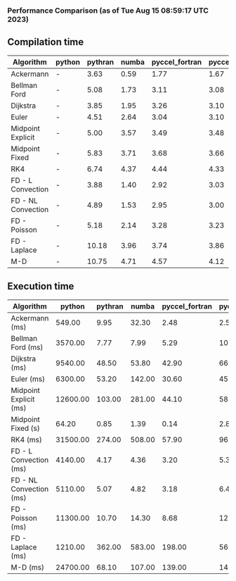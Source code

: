 ### Performance Comparison (as of Tue Aug 15 08:59:17 UTC 2023)
## Compilation time
Algorithm                 | python                    | pythran                   | numba                     | pyccel_fortran            | pyccel_c                 
------------------------- | ------------------------- | ------------------------- | ------------------------- | ------------------------- | -------------------------
Ackermann                 | -                         | 3.63                      | 0.59                      | 1.77                      | 1.67                     
Bellman Ford              | -                         | 5.08                      | 1.73                      | 3.11                      | 3.08                     
Dijkstra                  | -                         | 3.85                      | 1.95                      | 3.26                      | 3.10                     
Euler                     | -                         | 4.51                      | 2.64                      | 3.04                      | 3.10                     
Midpoint Explicit         | -                         | 5.00                      | 3.57                      | 3.49                      | 3.48                     
Midpoint Fixed            | -                         | 5.83                      | 3.71                      | 3.68                      | 3.66                     
RK4                       | -                         | 6.74                      | 4.37                      | 4.44                      | 4.33                     
FD - L Convection         | -                         | 3.88                      | 1.40                      | 2.92                      | 3.03                     
FD - NL Convection        | -                         | 4.89                      | 1.53                      | 2.95                      | 3.00                     
FD - Poisson              | -                         | 5.18                      | 2.14                      | 3.28                      | 3.23                     
FD - Laplace              | -                         | 10.18                     | 3.96                      | 3.74                      | 3.86                     
M-D                       | -                         | 10.75                     | 4.71                      | 4.57                      | 4.12                     

## Execution time
Algorithm                 | python                    | pythran                   | numba                     | pyccel_fortran            | pyccel_c                 
------------------------- | ------------------------- | ------------------------- | ------------------------- | ------------------------- | -------------------------
Ackermann (ms)            | 549.00                    | 9.95                      | 32.30                     | 2.48                      | 2.57                     
Bellman Ford (ms)         | 3570.00                   | 7.77                      | 7.99                      | 5.29                      | 10.50                    
Dijkstra (ms)             | 9540.00                   | 48.50                     | 53.80                     | 42.90                     | 66.50                    
Euler (ms)                | 6300.00                   | 53.20                     | 142.00                    | 30.60                     | 453.00                   
Midpoint Explicit (ms)    | 12600.00                  | 103.00                    | 281.00                    | 44.10                     | 587.00                   
Midpoint Fixed (s)        | 64.20                     | 0.85                      | 1.39                      | 0.14                      | 2.82                     
RK4 (ms)                  | 31500.00                  | 274.00                    | 508.00                    | 57.90                     | 965.00                   
FD - L Convection (ms)    | 4140.00                   | 4.17                      | 4.36                      | 3.20                      | 5.30                     
FD - NL Convection (ms)   | 5110.00                   | 5.07                      | 4.82                      | 3.18                      | 6.46                     
FD - Poisson (ms)         | 11300.00                  | 10.70                     | 14.30                     | 8.68                      | 12.00                    
FD - Laplace (ms)         | 1210.00                   | 362.00                    | 583.00                    | 198.00                    | 566.00                   
M-D (ms)                  | 24700.00                  | 68.10                     | 107.00                    | 139.00                    | 144.00                   
